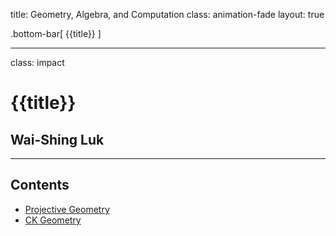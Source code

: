 title: Geometry, Algebra, and Computation
class: animation-fade
layout: true

<!-- This slide will serve as the base layout for all your slides -->
.bottom-bar[
  {{title}}
]

---

class: impact

# {{title}}
## Wai-Shing Luk

---

## Contents

- [Projective Geometry](01proj_geom-remark.html)
- [CK Geometry](02ck_geom-remark.html)
